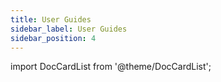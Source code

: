 ```yaml
---
title: User Guides
sidebar_label: User Guides
sidebar_position: 4
---
```


import DocCardList from '@theme/DocCardList';

<DocCardList />
